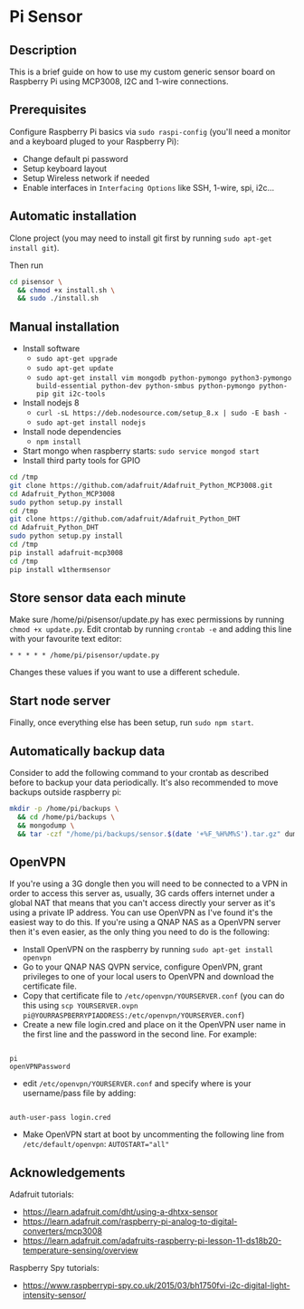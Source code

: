 # Pi Sensor

## Description

This is a brief guide on how to use my custom generic sensor board on Raspberry Pi using MCP3008, I2C and 1-wire connections.

## Prerequisites

Configure Raspberry Pi basics via `sudo raspi-config` (you'll need a monitor and a keyboard pluged to your Raspberry Pi):

* Change default pi password
* Setup keyboard layout
* Setup Wireless network if needed
* Enable interfaces in `Interfacing Options` like SSH, 1-wire, spi, i2c...

## Automatic installation

Clone project (you may need to install git first by running `sudo apt-get install git`).

Then run
```bash
cd pisensor \
  && chmod +x install.sh \
  && sudo ./install.sh
```

## Manual installation

* Install software
  * `sudo apt-get upgrade`
  * `sudo apt-get update`
  * `sudo apt-get install vim mongodb python-pymongo python3-pymongo build-essential python-dev python-smbus python-pymongo python-pip git i2c-tools`
* Install nodejs 8
  * `curl -sL https://deb.nodesource.com/setup_8.x | sudo -E bash -`
  * `sudo apt-get install nodejs`
* Install node dependencies
  * `npm install`
* Start mongo when raspberry starts: `sudo service mongod start`
* Install third party tools for GPIO

```bash
cd /tmp
git clone https://github.com/adafruit/Adafruit_Python_MCP3008.git
cd Adafruit_Python_MCP3008
sudo python setup.py install
cd /tmp
git clone https://github.com/adafruit/Adafruit_Python_DHT
cd Adafruit_Python_DHT
sudo python setup.py install
cd /tmp
pip install adafruit-mcp3008
cd /tmp
pip install w1thermsensor
```

## Store sensor data each minute

Make sure /home/pi/pisensor/update.py has exec permissions by running `chmod +x update.py`.
Edit crontab by running `crontab -e` and adding this line with your favourite text editor:

```* * * * * /home/pi/pisensor/update.py```

Changes these values if you want to use a different schedule.

## Start node server

Finally, once everything else has been setup, run `sudo npm start`.

## Automatically backup data

Consider to add the following command to your crontab as described before to backup your data periodically. It's also recommended to move backups outside raspberry pi:

```bash
mkdir -p /home/pi/backups \
  && cd /home/pi/backups \
  && mongodump \
  && tar -czf "/home/pi/backups/sensor.$(date '+%F_%H%M%S').tar.gz" dump
```

## OpenVPN

If you're using a 3G dongle then you will need to be connected to a VPN in order to access this server as, usually, 3G cards offers internet under a global NAT that means that you can't access directly your server as it's using a private IP address.
You can use OpenVPN as I've found it's the easiest way to do this. If you're using a QNAP NAS as a OpenVPN server then it's even easier, as the only thing you need to do is the following:

* Install OpenVPN on the raspberry by running `sudo apt-get install openvpn`
* Go to your QNAP NAS QVPN service, configure OpenVPN, grant privileges to one of your local users to OpenVPN and download the certificate file.
* Copy that certificate file to `/etc/openvpn/YOURSERVER.conf` (you can do this using `scp YOURSERVER.ovpn pi@YOURRASPBERRYPIADDRESS:/etc/openvpn/YOURSERVER.conf`)
* Create a new file login.cred and place on it the OpenVPN user name in the first line and the password in the second line. For example:

```

pi
openVPNPassword

```

* edit `/etc/openvpn/YOURSERVER.conf` and specify where is your username/pass file by adding:

```

auth-user-pass login.cred

```

* Make OpenVPN start at boot by uncommenting the following line from `/etc/default/openvpn`: `AUTOSTART="all"`

## Acknowledgements

Adafruit tutorials:

* https://learn.adafruit.com/dht/using-a-dhtxx-sensor
* https://learn.adafruit.com/raspberry-pi-analog-to-digital-converters/mcp3008
* https://learn.adafruit.com/adafruits-raspberry-pi-lesson-11-ds18b20-temperature-sensing/overview

Raspberry Spy tutorials:

* https://www.raspberrypi-spy.co.uk/2015/03/bh1750fvi-i2c-digital-light-intensity-sensor/